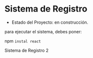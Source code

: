 <h1> Sistema de Registro </h1>

- Estado del Proyecto: en construcción. 

para ejecutar el sistema, debes poner:

npm ```instal react```

Sistema de Registro 2
